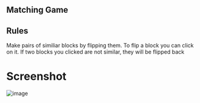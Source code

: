 ## Matching Game 

## Rules
Make pairs of similiar blocks by flipping them.
To flip a block you can click on it.
If two blocks you clicked are not similar, they will be flipped back

# Screenshot
![image]()